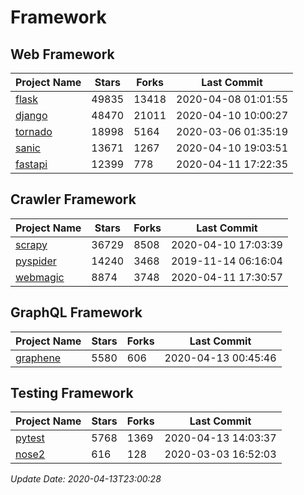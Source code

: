 # Framework

## Web Framework

| Project Name | Stars | Forks | Last Commit |
| ------------ | ----- | ----- | ----------- |
| [flask](https://github.com/pallets/flask) | 49835 | 13418 | 2020-04-08 01:01:55 |
| [django](https://github.com/django/django) | 48470 | 21011 | 2020-04-10 10:00:27 |
| [tornado](https://github.com/tornadoweb/tornado) | 18998 | 5164 | 2020-03-06 01:35:19 |
| [sanic](https://github.com/huge-success/sanic) | 13671 | 1267 | 2020-04-10 19:03:51 |
| [fastapi](https://github.com/tiangolo/fastapi) | 12399 | 778 | 2020-04-11 17:22:35 |

## Crawler Framework

| Project Name | Stars | Forks | Last Commit |
| ------------ | ----- | ----- | ----------- |
| [scrapy](https://github.com/scrapy/scrapy) | 36729 | 8508 | 2020-04-10 17:03:39 |
| [pyspider](https://github.com/binux/pyspider) | 14240 | 3468 | 2019-11-14 06:16:04 |
| [webmagic](https://github.com/code4craft/webmagic) | 8874 | 3748 | 2020-04-11 17:30:57 |

## GraphQL Framework

| Project Name | Stars | Forks | Last Commit |
| ------------ | ----- | ----- | ----------- |
| [graphene](https://github.com/graphql-python/graphene) | 5580 | 606 | 2020-04-13 00:45:46 |

## Testing Framework

| Project Name | Stars | Forks | Last Commit |
| ------------ | ----- | ----- | ----------- |
| [pytest](https://github.com/pytest-dev/pytest) | 5768 | 1369 | 2020-04-13 14:03:37 |
| [nose2](https://github.com/nose-devs/nose2) | 616 | 128 | 2020-03-03 16:52:03 |

*Update Date: 2020-04-13T23:00:28*